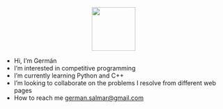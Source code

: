 <div id="header" align="center">
  <img src="https://media.giphy.com/media/M9gbBd9nbDrOTu1Mqx/giphy.gif" width="100"/>
</div>

- Hi, I’m Germán
- I’m interested in competitive programming
- I’m currently learning Python and C++
- I’m looking to collaborate on the problems I resolve from different web pages
- How to reach me german.salmar@gmail.com

